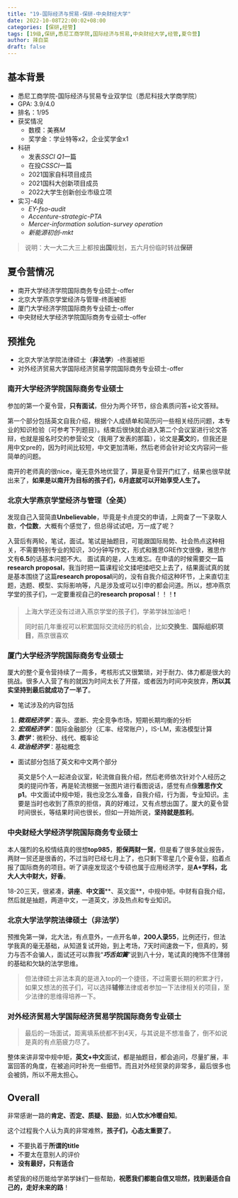 ```yaml
---
title: "19-国际经济与贸易-保研-中央财经大学"
date: 2022-10-08T22:00:02+08:00
categories: [保研,经管]
tags: [19级,保研,悉尼工商学院,国际经济与贸易,中央财经大学,经管,夏令营]
author: 辣白菜
draft: false
---
```


## 基本背景

- 悉尼工商学院-国际经济与贸易专业双学位（悉尼科技大学商学院）
- GPA: 3.9/4.0
- 排名：1/95
- 获奖情况
  - 数模：美赛*M*
  - 奖学金：学业特等x2，企业奖学金x1
- 科研
  - 发表*SSCI Q1*一篇
  - 在投*CSSCI*一篇
  - 2021国家自科项目成员
  - 2021国科大创新项目成员
  - 2022大学生创新创业市级立项
- 实习-4段
  - _EY-fso-audit_
  - _Accenture-strategic-PTA_
  - _Mercer-information solution-survey operation_
  - _新能源初创-mkt_
> 说明：大一大二大三上都按**出国**规划，五六月份临时转战**保研**


## 夏令营情况
- 南开大学经济学院国际商务专业硕士-offer
- 北京大学燕京学堂经济与管理-终面被拒
- 厦门大学经济学院国际商务专业硕士-offer
- 中央财经大学经济学院国际商务专业硕士-offer

## 预推免
- 北京大学法学院法律硕士（**非法学**）-终面被拒
- 对外经济贸易大学国际经济贸易学院国际商务专业硕士-offer

### 南开大学经济学院国际商务专业硕士
参加的第一个夏令营，**只有面试**，但分为两个环节，综合素质问答+论文答辩。

第一个部分包括英文自我介绍，根据个人成绩单和简历问一些相关经历问题，本专业的知识检验（可参考下列题目）。结束后很快就会进入第二个会议室进行论文答辩，也就是报名时交的参营论文（我用了发表的那篇），论文是**英文**的，但我还是用中文pre的，因为时间比较短，中文更加清晰，然后老师会针对论文内容问一些简单的问题。

南开的老师真的很nice，毫无意外地优营了，算是夏令营开门红了，结果也很早就出来了，**如果是以南开为目标的孩子们，6月底就可以开始享受人生了。**

### 北京大学燕京学堂经济与管理（全英）
发现自己入营简直**Unbelievable**，毕竟是卡点提交的申请，上网查了一下录取人数，**个位数**，大概有个感觉了，但总得试试吧，万一成了呢？

入营后有两轮，笔试，面试。笔试是抽题目，可能跟国际局势、社会热点这种相关，不需要特别专业的知识，30分钟写作文，形式和雅思GRE作文很像，雅思作文有**6.5**的话基本问题不大。
面试真的是，人生难忘。在申请的时候需要交一篇**research proposal**，我当时把一篇课程论文揉吧揉吧交上去了，结果面试真的就是基本围绕了这篇**research proposal**问的，没有自我介绍这种环节，上来直切主题，选题、模型、实际影响等，凡是涉及或可以引申的都会问道。所以，想冲燕京学堂的孩子们，一定要重视自己的**research proposal**！！！❗
> 上海大学还没有过进入燕京学堂的孩子们，学弟学妹加油吧！
> 
> 同时前几年重视可以积累国际交流经历的机会，比如**交换生**、**国际组织项目**，燕京很喜欢

### 厦门大学经济学院国际商务专业硕士
厦大的整个夏令营持续了一周多，考核形式又很繁琐，对于耐力、体力都是很大的挑战。很多人入营了有的就因为时间太长了开摆，或者因为时间冲突放弃，**所以其实坚持到最后就成功了一半了**。

- 笔试涉及的内容包括
1. _**微观经济学**_：寡头、垄断、完全竞争市场，短期长期均衡的分析
2. **_宏观经济学_**：国际金融部分（汇率、经常账户），IS-LM，索洛模型计算
3. **_数学_**：微积分、线代、概率论
4. **_政治经济学_**：基础概念

- 面试部分包括了英文和中文两个部分

  英文是5个人一起进会议室，轮流做自我介绍，然后老师依次针对个人经历之类的提问作答，再是轮流根据一张图片进行看图说话，感觉有点像**雅思作文p1**。中文面试中规中矩，我也没怎么准备，自我介绍，行为面，专业知识。主要是当时也收到了燕京的拒信，真的好难过，又有点想出国了。厦大的夏令营时间很长，等结果时间也很长，但如一开始所说，**坚持就是胜利**。

### 中央财经大学经济学院国际商务专业硕士
本人强烈的名校情结真的很想**top985**，**拒保两财一贸**，但是看了很多就业报告，两财一贸还是很香的，不过当时已经七月上了，也只剩下零星几个夏令营，掐着点报了国际商务的项目。听了讲座发现这个专硕也属于应用经济学，是**A+学科，北大人大中财大，好香**。

18-20三天，很紧凑，**讲座**、**中文面****、英文面**，中规中矩。中财有自我介绍，然后就是抽题，两道中文，一道英文，涉及热点和专业知识。

### 北京大学法学院法律硕士（非法学）
预推免第一弹，北大法，有点意外，一点开名单，**200人录55**，比例还行，但法学我真的毫无基础，从知道复试开始，到上考场，7天时间速救一下，但真的，努力与否不会骗人，面试还可以靠我“**_巧舌如簧_**”说到八十分，笔试真的掩饰不住薄弱的基础和欠缺的法学思维。

> 但法律硕士非法本真的是进入top的一个捷径，不过需要长期的积累才行，如果又想法的孩子们，可以选择**辅修**法律或者参加一下法律相关的项目，至少法律的思维得培养一下。

### 对外经济贸易大学国际经济贸易学院国际商务专业硕士
> 最后的一场面试，距离填系统都不到4天，与其说是不想准备了，倒不如说是真的有点筋疲力尽了。

整体来讲非常中规中矩，**英文+中文**面试，都是抽题目，都会追问，尽量扩展，丰富回答的角度，在被追问时补充一些细节。而且对外经贸录的非常多，最后很多也会被鸽，所以不用太担心。

## Overall
非常感谢一路的**肯定、否定、质疑、鼓励**，如**人饮水冷暖自知**。

这个过程我个人认为真的非常难熬，**孩子们，心态太重要了**。

- 不要执着于**所谓的title**
- 不要太在意别人的评价
- **没有最好，只有适合**

希望我的经历能给学弟学妹们一些帮助，**祝愿我们都能自信又坦然，找到最适合自己的，走好未来的路**！
